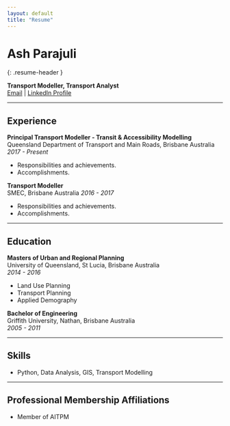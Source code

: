 ```yaml
---
layout: default
title: "Resume"
---
```


# Ash Parajuli
{: .resume-header }

**Transport Modeller, Transport Analyst**  
[Email](mailto:amparajuli@gmail.com) | [LinkedIn Profile](https://www.linkedin.com/in/amparajuli/)

---

## Experience

**Principal Transport Modeller - Transit & Accessibility Modelling**  
Queensland Department of Transport and Main Roads, Brisbane Australia 
_2017 - Present_

- Responsibilities and achievements.
- Accomplishments.

**Transport Modeller**  
SMEC, Brisbane Australia
_2016 - 2017_

- Responsibilities and achievements.
- Accomplishments.

---

## Education

**Masters of Urban and Regional Planning**  
University of Queensland, St Lucia, Brisbane Australia  
_2014 - 2016_

- Land Use Planning
- Transport Planning
- Applied Demography

**Bachelor of Engineering**  
Griffith University, Nathan, Brisbane Australia  
_2005 - 2011_

---

## Skills

- Python, Data Analysis, GIS, Transport Modelling

---

## Professional Membership Affiliations

- Member of AITPM
